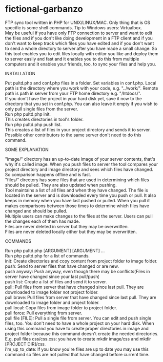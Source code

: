 # fictional-garbanzo
FTP sync tool written in PHP for UNIX/LINUX/MAC. Only thing that is OS specific is some shell commands. Tip to Windows users: Virtualbox.<br>
May be useful if you have only FTP connection to server and want to edit the files and if you don't like doing development in a FTP client and if you don't want to keep track which files you have edited and if you don't want to send a whole directory to server after you have made a small change. So this tool enables you to edit files locally with editor you like and deploy them to server easily and fast and it enables you to do this from multiple computers and it enables your friends, too, to sync your files and help you.<br>

INSTALLATION


Put pultd.php and conf.php files in a folder. Set variables in conf.php. Local path is the directory where you work with your code, e.g. "../work/". Remote path is path in server from your FTP home directory e.g. "/htdocs/".<br>
If you don't have the project in your hard disk yet, save it now to the directory that you set in conf.php. You can also leave it empty if you wish to only pull single files from the server.<br>
Run php pultd.php init.<br>
This creates directories in tool's folder.<br>
Run php pultd.php push list.<br>
This creates a list of files in your project directory and sends it to server. Possible other contributors to the same server don't need to do this command.<br>

SOME EXPLANATION

"image/" directory has an up-to-date image of your server contents, that's why it's called image. When you push files to server the tool compares your project directory and image directory and sees which files have changed. So comparison happens offline and is fast.<br>
"files/" directory has some files that are used in determining which files should be pulled. They are also updated when pushing.<br>
Tool maintains a list of all files and when they have changed. The file is located in the server and is downloaded every time you push or pull. It also keeps in memory when you have last pushed or pulled. When you pull it makes comparisons between those times to determine which files have changed and should be pulled.<br>
Multiple users can make changes to the files at the server. Users can pull the changes each of them has made.<br>
Files are never deleted in server but they may be overwritten.<br>
Files are never deleted locally either but they may be overwritten.<br>

COMMANDS

Run php pultd.php [ARGUMENT] [ARGUMENT] ...<br>
Run php pultd.php for a list of commands.<br>
init: Create directories and copy content from project folder to image folder.<br>
push: Send to server files that have changed or are new.<br>
push anyway: Push anyway, even though there may be conflicts(Files in server have changed since your last pull/push)<br>
push list: Create a list of files and send it to server.<br> 
pull: Pull files from server that have changed since last pull. They are downloaded to image folder not project folder.<br>
pull brave: Pull files from server that have changed since last pull. They are downloaded to image folder and project folder.<br>
pull local: Copy files from image folder to project folder.<br>
pull force: Pull everything from server.<br>
pull file [FILE]: Pull a single file from server. You can edit and push single files, too. You don't need to have a whole project on your hard disk. When using this command you have to create proper directories in image and project folder because this command doesn't create the needed directories. E.g. pull files css/css.css: you have to create mkdir image/css and mkdir [PROJECT DIR]/css.<br>
i'm_up_to_date: If you know you're files are up to date you may use this command so files are not pulled that have changed before current time.<br>
